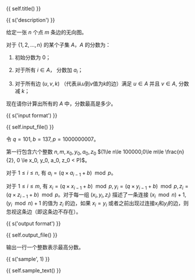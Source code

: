{{ self.title() }}

{{ s('description') }}

给定一张 $n$ 个点 $m$ 条边的无向图。

对于 $\{1,2,\ldots,n\}$ 的某个子集 $A$，$A$ 的分数为：

1. 初始分数为 0；

2. 对于所有 $i\in A$， 分数加 $a_i$；

3. 对于所有边 $(u, v, k)$ （代表从$u$到$v$值为$k$的边）满足 $u\in A$ 并且 $v\in A$, 分数减 $k$；

现在请你计算出所有的 $A$ 中，分数最高是多少。 

{{ s('input format') }}

{{ self.input_file() }}

令 $q = 101, b = 137, p = 1000000007$。

第一行包含六个整数 $n, m, x_0, y_0, a_0, z_0$ $(1\le n\le 100000,0\le m\le \frac{n}{2}, 0 \le x_0, y_0, a_0, z_0 < P)$。

对于 $1 \le i \le n$, 有 $a_i = (q\times a_{i-1} + b)\mod p$。

对于 $1 \le i \le m$, 有 $x_i = (q\times x_{i-1} + b)\mod p,y_i = (q\times y_{i-1} + b)\mod p, z_i = (q\times z_{i-1} + b)\mod p$。对于每一组 $(x_i, y_i, z_i)$ 描述了一条连接 $(x_i\mod n)+1,(y_i\mod n)+1$ 的值为 $z_i$ 的边，如果 $x_i=y_i$ 或者之前出现过连接$x_i$和$y_i$的边，则忽视这条边（即这条边不存在）。

{{ s('output format') }}

{{ self.output_file() }}

输出一行一个整数表示最高分数。

{{ s('sample', 1) }}

{{ self.sample_text() }}
